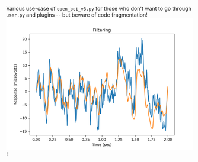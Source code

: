 Various use-case of `open_bci_v3.py` for those who don't want to go through `user.py` and plugins -- but beware of code fragmentation!
![Filtering plot](filtering.png)!